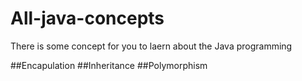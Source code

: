 # All-java-concepts
There is some concept for you to laern about the Java programming

##Encapulation
##Inheritance
##Polymorphism
